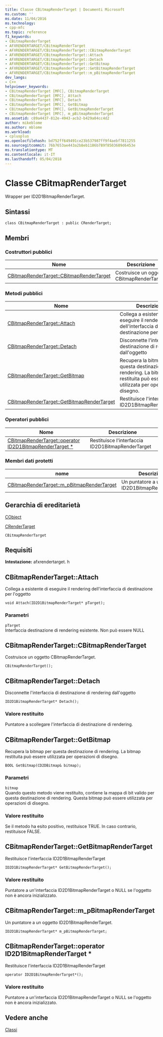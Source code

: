 ```yaml
---
title: Classe CBitmapRenderTarget | Documenti Microsoft
ms.custom: ''
ms.date: 11/04/2016
ms.technology:
- cpp-mfc
ms.topic: reference
f1_keywords:
- CBitmapRenderTarget
- AFXRENDERTARGET/CBitmapRenderTarget
- AFXRENDERTARGET/CBitmapRenderTarget::CBitmapRenderTarget
- AFXRENDERTARGET/CBitmapRenderTarget::Attach
- AFXRENDERTARGET/CBitmapRenderTarget::Detach
- AFXRENDERTARGET/CBitmapRenderTarget::GetBitmap
- AFXRENDERTARGET/CBitmapRenderTarget::GetBitmapRenderTarget
- AFXRENDERTARGET/CBitmapRenderTarget::m_pBitmapRenderTarget
dev_langs:
- C++
helpviewer_keywords:
- CBitmapRenderTarget [MFC], CBitmapRenderTarget
- CBitmapRenderTarget [MFC], Attach
- CBitmapRenderTarget [MFC], Detach
- CBitmapRenderTarget [MFC], GetBitmap
- CBitmapRenderTarget [MFC], GetBitmapRenderTarget
- CBitmapRenderTarget [MFC], m_pBitmapRenderTarget
ms.assetid: c89a4437-812e-4943-acb2-b429a04cc4d2
author: mikeblome
ms.author: mblome
ms.workload:
- cplusplus
ms.openlocfilehash: bd752ff649491ce23b537987ff9f4aebf7811255
ms.sourcegitcommit: 76b7653ae443a2b8eb1186b789f8503609d6453e
ms.translationtype: MT
ms.contentlocale: it-IT
ms.lasthandoff: 05/04/2018
---
```

# <a name="cbitmaprendertarget-class"></a>Classe CBitmapRenderTarget
Wrapper per ID2D1BitmapRenderTarget.  
  
## <a name="syntax"></a>Sintassi  
  
```  
class CBitmapRenderTarget : public CRenderTarget;  
```  
  
## <a name="members"></a>Membri  
  
### <a name="public-constructors"></a>Costruttori pubblici  
  
|Nome|Descrizione|  
|----------|-----------------|  
|[CBitmapRenderTarget::CBitmapRenderTarget](#cbitmaprendertarget)|Costruisce un oggetto CBitmapRenderTarget.|  
  
### <a name="public-methods"></a>Metodi pubblici  
  
|Nome|Descrizione|  
|----------|-----------------|  
|[CBitmapRenderTarget::Attach](#attach)|Collega a esistente di eseguire il rendering dell'interfaccia di destinazione per l'oggetto|  
|[CBitmapRenderTarget::Detach](#detach)|Disconnette l'interfaccia di destinazione di rendering dall'oggetto|  
|[CBitmapRenderTarget::GetBitmap](#getbitmap)|Recupera la bitmap per questa destinazione di rendering. La bitmap restituita può essere utilizzata per operazioni di disegno.|  
|[CBitmapRenderTarget::GetBitmapRenderTarget](#getbitmaprendertarget)|Restituisce l'interfaccia ID2D1BitmapRenderTarget|  
  
### <a name="public-operators"></a>Operatori pubblici  
  
|Nome|Descrizione|  
|----------|-----------------|  
|[CBitmapRenderTarget::operator ID2D1BitmapRenderTarget *](#operator_id2d1bitmaprendertarget_star)|Restituisce l'interfaccia ID2D1BitmapRenderTarget|  
  
### <a name="protected-data-members"></a>Membri dati protetti  
  
|nome|Descrizione|  
|----------|-----------------|  
|[CBitmapRenderTarget::m_pBitmapRenderTarget](#m_pbitmaprendertarget)|Un puntatore a un oggetto ID2D1BitmapRenderTarget.|  
  
## <a name="inheritance-hierarchy"></a>Gerarchia di ereditarietà  
 [CObject](../../mfc/reference/cobject-class.md)  
  
 [CRenderTarget](../../mfc/reference/crendertarget-class.md)  
  
 `CBitmapRenderTarget` 
  
## <a name="requirements"></a>Requisiti  
 **Intestazione:** afxrendertarget. h  
  
##  <a name="attach"></a>  CBitmapRenderTarget::Attach  
 Collega a esistente di eseguire il rendering dell'interfaccia di destinazione per l'oggetto  
  
```  
void Attach(ID2D1BitmapRenderTarget* pTarget);
```  
  
### <a name="parameters"></a>Parametri  
 `pTarget`  
 Interfaccia destinazione di rendering esistente. Non può essere NULL  
  
##  <a name="cbitmaprendertarget"></a>  CBitmapRenderTarget::CBitmapRenderTarget  
 Costruisce un oggetto CBitmapRenderTarget.  
  
```  
CBitmapRenderTarget();
```  
  
##  <a name="detach"></a>  CBitmapRenderTarget::Detach  
 Disconnette l'interfaccia di destinazione di rendering dall'oggetto  
  
```  
ID2D1BitmapRenderTarget* Detach();
```  
  
### <a name="return-value"></a>Valore restituito  
 Puntatore a scollegare l'interfaccia di destinazione di rendering.  
  
##  <a name="getbitmap"></a>  CBitmapRenderTarget::GetBitmap  
 Recupera la bitmap per questa destinazione di rendering. La bitmap restituita può essere utilizzata per operazioni di disegno.  
  
```  
BOOL GetBitmap(CD2DBitmap& bitmap);
```  
  
### <a name="parameters"></a>Parametri  
 `bitmap`  
 Quando questo metodo viene restituito, contiene la mappa di bit valido per questa destinazione di rendering. Questa bitmap può essere utilizzata per operazioni di disegno.  
  
### <a name="return-value"></a>Valore restituito  
 Se il metodo ha esito positivo, restituisce TRUE. In caso contrario, restituisce FALSE.  
  
##  <a name="getbitmaprendertarget"></a>  CBitmapRenderTarget::GetBitmapRenderTarget  
 Restituisce l'interfaccia ID2D1BitmapRenderTarget  
  
```  
ID2D1BitmapRenderTarget* GetBitmapRenderTarget();
```  
  
### <a name="return-value"></a>Valore restituito  
 Puntatore a un'interfaccia ID2D1BitmapRenderTarget o NULL se l'oggetto non è ancora inizializzato.  
  
##  <a name="m_pbitmaprendertarget"></a>  CBitmapRenderTarget::m_pBitmapRenderTarget  
 Un puntatore a un oggetto ID2D1BitmapRenderTarget.  
  
```  
ID2D1BitmapRenderTarget* m_pBitmapRenderTarget;  
```  
  
##  <a name="operator_id2d1bitmaprendertarget_star"></a>  CBitmapRenderTarget::operator ID2D1BitmapRenderTarget *  
 Restituisce l'interfaccia ID2D1BitmapRenderTarget  
  
```  
operator ID2D1BitmapRenderTarget*();
```   
  
### <a name="return-value"></a>Valore restituito  
 Puntatore a un'interfaccia ID2D1BitmapRenderTarget o NULL se l'oggetto non è ancora inizializzato.  
  
## <a name="see-also"></a>Vedere anche  
 [Classi](../../mfc/reference/mfc-classes.md)

